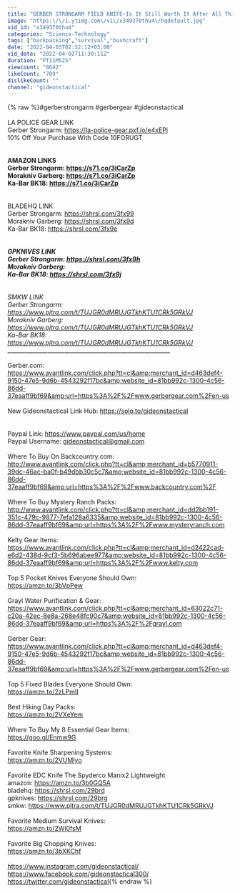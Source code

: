 ```yaml
---
title: "GERBER STRONGARM FIELD KNIFE~Is It Still Worth It After All This Time?"
image: "https:\/\/i.ytimg.com\/vi\/x3493T0thu4\/hqdefault.jpg"
vid_id: "x3493T0thu4"
categories: "Science-Technology"
tags: ["backpacking","survival","bushcraft"]
date: "2022-04-03T02:32:12+03:00"
vid_date: "2022-04-02T11:30:11Z"
duration: "PT11M52S"
viewcount: "8642"
likeCount: "709"
dislikeCount: ""
channel: "gideonstactical"
---
```

{% raw %}#gerberstrongarm #gerbergear #gideonstactical<br /><br />LA POLICE GEAR LINK<br />Gerber Strongarm: <a rel="nofollow" target="blank" href="https://la-police-gear.pxf.io/e4xEPj">https://la-police-gear.pxf.io/e4xEPj</a><br />10% Off Your Purchase With Code 10FORUGT<br />__________________________________________________________<br /><br />AMAZON LINKS<br />Gerber Strongarm: <a rel="nofollow" target="blank" href="https://s71.co/3iCarZp">https://s71.co/3iCarZp</a><br />Morakniv Garberg: <a rel="nofollow" target="blank" href="https://s71.co/3iCarZp">https://s71.co/3iCarZp</a><br />Ka-Bar BK18: <a rel="nofollow" target="blank" href="https://s71.co/3iCarZp">https://s71.co/3iCarZp</a><br />__________________________________________________________<br /><br />BLADEHQ LINK<br />Gerber Strongarm: <a rel="nofollow" target="blank" href="https://shrsl.com/3fx99">https://shrsl.com/3fx99</a><br />Morakniv Garberg: <a rel="nofollow" target="blank" href="https://shrsl.com/3fx9d">https://shrsl.com/3fx9d</a><br />Ka-Bar BK18: <a rel="nofollow" target="blank" href="https://shrsl.com/3fx9e">https://shrsl.com/3fx9e</a><br />__________________________________________________________<br /><br />GPKNIVES LINK<br />Gerber Strongarm: <a rel="nofollow" target="blank" href="https://shrsl.com/3fx9h">https://shrsl.com/3fx9h</a><br />Morakniv Garberg:<br />Ka-Bar BK18: <a rel="nofollow" target="blank" href="https://shrsl.com/3fx9j">https://shrsl.com/3fx9j</a><br />_________________________________________________________<br /><br />SMKW LINK<br />Gerber Strongarm: <a rel="nofollow" target="blank" href="https://www.pjtra.com/t/TUJGR0dMRUJGTkhKTU1CRk5GRkVJ">https://www.pjtra.com/t/TUJGR0dMRUJGTkhKTU1CRk5GRkVJ</a><br />Morakniv Garberg: <a rel="nofollow" target="blank" href="https://www.pjtra.com/t/TUJGR0dMRUJGTkhKTU1CRk5GRkVJ">https://www.pjtra.com/t/TUJGR0dMRUJGTkhKTU1CRk5GRkVJ</a><br />Ka-Bar BK18: <a rel="nofollow" target="blank" href="https://www.pjtra.com/t/TUJGR0dMRUJGTkhKTU1CRk5GRkVJ">https://www.pjtra.com/t/TUJGR0dMRUJGTkhKTU1CRk5GRkVJ</a><br />__________________________________________________________<br /><br />Gerber.com:<br /><a rel="nofollow" target="blank" href="https://www.avantlink.com/click.php?tt=cl&amp;merchant_id=d463def4-9150-47e5-9d6b-4543292f17bc&amp;website_id=81bb992c-1300-4c56-86dd-37eaaff9bf69&amp;url=https%3A%2F%2Fwww.gerbergear.com%2Fen-us">https://www.avantlink.com/click.php?tt=cl&amp;merchant_id=d463def4-9150-47e5-9d6b-4543292f17bc&amp;website_id=81bb992c-1300-4c56-86dd-37eaaff9bf69&amp;url=https%3A%2F%2Fwww.gerbergear.com%2Fen-us</a><br /><br />New Gideonstactical Link Hub: <a rel="nofollow" target="blank" href="https://solo.to/gideonstactical">https://solo.to/gideonstactical</a><br /><br /><br />Paypal Link: <a rel="nofollow" target="blank" href="https://www.paypal.com/us/home">https://www.paypal.com/us/home</a><br />Paypal Username: gideonstactical@gmail.com<br /><br />Where To Buy On Backcountry.com:<br /><a rel="nofollow" target="blank" href="http://www.avantlink.com/click.php?tt=cl&amp;merchant_id=b5770911-39dc-46ac-ba0f-b49dbb30c5c7&amp;website_id=81bb992c-1300-4c56-86dd-37eaaff9bf69&amp;url=https%3A%2F%2Fwww.backcountry.com%2F">http://www.avantlink.com/click.php?tt=cl&amp;merchant_id=b5770911-39dc-46ac-ba0f-b49dbb30c5c7&amp;website_id=81bb992c-1300-4c56-86dd-37eaaff9bf69&amp;url=https%3A%2F%2Fwww.backcountry.com%2F</a><br /><br />Where To Buy Mystery Ranch Packs: <br /><a rel="nofollow" target="blank" href="http://www.avantlink.com/click.php?tt=cl&amp;merchant_id=dd2bb191-351c-479c-9877-7efa128a6335&amp;website_id=81bb992c-1300-4c56-86dd-37eaaff9bf69&amp;url=https%3A%2F%2Fwww.mysteryranch.com">http://www.avantlink.com/click.php?tt=cl&amp;merchant_id=dd2bb191-351c-479c-9877-7efa128a6335&amp;website_id=81bb992c-1300-4c56-86dd-37eaaff9bf69&amp;url=https%3A%2F%2Fwww.mysteryranch.com</a><br /><br />Kelty Gear Items:<br /><a rel="nofollow" target="blank" href="https://www.avantlink.com/click.php?tt=cl&amp;merchant_id=d2422cad-e6d2-438d-9cf3-5b696abee977&amp;website_id=81bb992c-1300-4c56-86dd-37eaaff9bf69&amp;url=https%3A%2F%2Fwww.kelty.com">https://www.avantlink.com/click.php?tt=cl&amp;merchant_id=d2422cad-e6d2-438d-9cf3-5b696abee977&amp;website_id=81bb992c-1300-4c56-86dd-37eaaff9bf69&amp;url=https%3A%2F%2Fwww.kelty.com</a><br /><br />Top 5 Pocket Knives Everyone Should Own:<br /><a rel="nofollow" target="blank" href="https://amzn.to/3bVpPew">https://amzn.to/3bVpPew</a><br /><br />Grayl Water Purification &amp; Gear:<br /><a rel="nofollow" target="blank" href="https://www.avantlink.com/click.php?tt=cl&amp;merchant_id=63022c71-c20a-42ec-8e8a-268e48fc90c7&amp;website_id=81bb992c-1300-4c56-86dd-37eaaff9bf69&amp;url=https%3A%2F%2Fgrayl.com">https://www.avantlink.com/click.php?tt=cl&amp;merchant_id=63022c71-c20a-42ec-8e8a-268e48fc90c7&amp;website_id=81bb992c-1300-4c56-86dd-37eaaff9bf69&amp;url=https%3A%2F%2Fgrayl.com</a><br /><br />Gerber Gear:<br /><a rel="nofollow" target="blank" href="https://www.avantlink.com/click.php?tt=cl&amp;merchant_id=d463def4-9150-47e5-9d6b-4543292f17bc&amp;website_id=81bb992c-1300-4c56-86dd-37eaaff9bf69&amp;url=https%3A%2F%2Fwww.gerbergear.com%2Fen-us">https://www.avantlink.com/click.php?tt=cl&amp;merchant_id=d463def4-9150-47e5-9d6b-4543292f17bc&amp;website_id=81bb992c-1300-4c56-86dd-37eaaff9bf69&amp;url=https%3A%2F%2Fwww.gerbergear.com%2Fen-us</a><br /><br />Top 5 Fixed Blades Everyone Should Own:<br /><a rel="nofollow" target="blank" href="https://amzn.to/2zLPmII">https://amzn.to/2zLPmII</a><br /><br />Best Hiking Day Packs:<br /><a rel="nofollow" target="blank" href="https://amzn.to/2VXeYem">https://amzn.to/2VXeYem</a><br /><br />Where To Buy My 8 Essential Gear Items: <br /><a rel="nofollow" target="blank" href="https://goo.gl/Enmw9G">https://goo.gl/Enmw9G</a><br /><br />Favorite Knife Sharpening Systems: <br /><a rel="nofollow" target="blank" href="https://amzn.to/2VUMlyo">https://amzn.to/2VUMlyo</a><br /><br />Favorite EDC Knife The Spyderco Manix2 Lightweight <br />amazon: <a rel="nofollow" target="blank" href="https://amzn.to/3b0GQ5A">https://amzn.to/3b0GQ5A</a><br />bladehq: <a rel="nofollow" target="blank" href="https://shrsl.com/29brd">https://shrsl.com/29brd</a><br />gpknives: <a rel="nofollow" target="blank" href="https://shrsl.com/29brg">https://shrsl.com/29brg</a><br />smkw: <a rel="nofollow" target="blank" href="https://www.pjtra.com/t/TUJGR0dMRUJGTkhKTU1CRk5GRkVJ">https://www.pjtra.com/t/TUJGR0dMRUJGTkhKTU1CRk5GRkVJ</a><br /><br />Favorite Medium Survival Knives:<br /><a rel="nofollow" target="blank" href="https://amzn.to/2Wl0fsM">https://amzn.to/2Wl0fsM</a><br /><br />Favorite Big Chopping Knives:<br /><a rel="nofollow" target="blank" href="https://amzn.to/3bXKChf">https://amzn.to/3bXKChf</a><br /><br /><a rel="nofollow" target="blank" href="https://www.instagram.com/gideonstactical/">https://www.instagram.com/gideonstactical/</a><br /><a rel="nofollow" target="blank" href="https://www.facebook.com/gideonstactical300/">https://www.facebook.com/gideonstactical300/</a><br /><a rel="nofollow" target="blank" href="https://twitter.com/gideonstactical">https://twitter.com/gideonstactical</a>{% endraw %}
